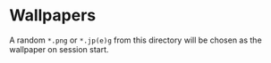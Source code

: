 # Wallpapers
A random `*.png` or `*.jp(e)g` from this directory will be chosen as the wallpaper on session start. 

